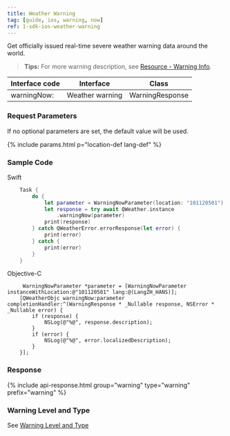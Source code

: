```yaml
---
title: Weather Warning
tag: [guide, ios, warning, now]
ref: 1-sdk-ios-weather-warning
---
```


Get officially issued real-time severe weather warning data around the world.

> **Tips:** For more warning description, see [Resource - Warning Info](/en/docs/resource/warning-info/).

| Interface code | Interface       | Class            |
| --------------------- | --------------- | ---------------- |
| warningNow:  | Weather warning | WarningResponse |

### Request Parameters

If no optional parameters are set, the default value will be used.

{% include params.html p="location-def lang-def" %}


### Sample Code

Swift

```swift
    Task {
        do {
            let parameter = WarningNowParameter(location: "101120501")
            let response = try await QWeather.instance
                .warningNow(parameter)
            print(response)
        } catch QWeatherError.errorResponse(let error) {
            print(error)
        } catch {
            print(error)
        }
    }
```

Objective-C

```objc
     WarningNowParameter *parameter = [WarningNowParameter instanceWithLocation:@"101120501" lang:@(LangZH_HANS)];
    [QWeatherObjc warningNow:parameter completionHandler:^(WarningResponse * _Nullable response, NSError * _Nullable error) {
        if (response) {
            NSLog(@"%@", response.description);
        }
        if (error) {
            NSLog(@"%@", error.localizedDescription);
        }
    }];
```

### Response

{% include api-response.html group="warning" type="warning" prefix="warning" %}

### Warning Level and Type

See [Warning Level and Type](/en/docs/resource/warning-info/)